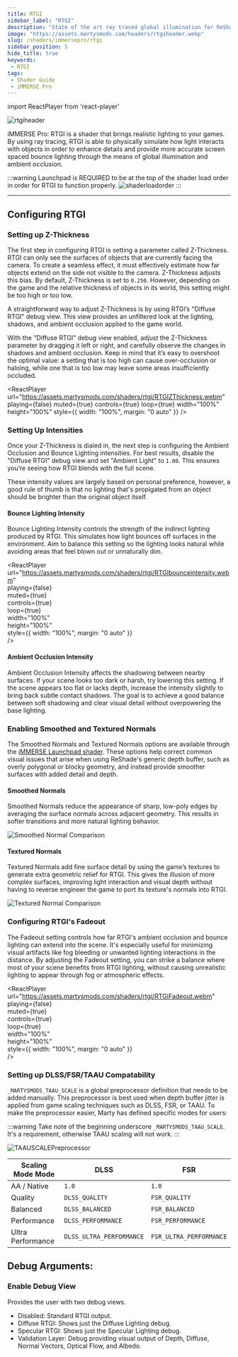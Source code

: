 ```yaml
---
title: RTGI
sidebar_label: "RTGI"
description: "State of the art ray traced global illumination for ReShade."
image: "https://assets.martysmods.com/headers/rtgiheader.webp"
slug: /shaders/immersepro/rtgi
sidebar_position: 5
hide_title: true
keywords: 
 - RTGI
tags:
 - Shader Guide
 - iMMERSE Pro
---
```


<!------------------------IMPORTS ---------------------------->

import ReactPlayer from 'react-player'

<!----------------------------------------------------------->

![rtgiheader](https://assets.martysmods.com/headers/rtgiheader.webp)

iMMERSE Pro: RTGI is a shader that brings realistic lighting to your games. By using ray tracing, RTGI is able to physically simulate how light interacts with objects in order to enhance details and provide more accurate screen spaced bounce lighting through the means of global illumination and ambient occlusion.

:::warning
Launchpad is REQUIRED to be at the top of the shader load order in order for RTGI to function properly.
![shaderloadorder](https://assets.martysmods.com/shaders/rtgi/rtgiloadorder2.webp)
:::

---

## Configuring RTGI

### Setting up Z-Thickness
The first step in configuring RTGI is setting a parameter called Z-Thickness. RTGI can only see the surfaces of objects that are currently facing the camera. To create a seamless effect, it must effectively estimate how far objects extend on the side not visible to the camera. Z-Thickness adjusts this bias. By default, Z-Thickness is set to `0.250`. However, depending on the game and the relative thickness of objects in its world, this setting might be too high or too low.

A straightforward way to adjust Z-Thickness is by using RTGI’s "Diffuse RTGI" debug view. This view provides an unfiltered look at the lighting, shadows, and ambient occlusion applied to the game world.

With the "Diffuse RTGI" debug view enabled, adjust the Z-Thickness parameter by dragging it left or right, and carefully observe the changes in shadows and ambient occlusion. Keep in mind that it’s easy to overshoot the optimal value: a setting that is too high can cause over-occlusion or haloing, while one that is too low may leave some areas insufficiently occluded.


<ReactPlayer
  url="https://assets.martysmods.com/shaders/rtgi/RTGIZThickness.webm"
  playing={false}
  muted={true}
  controls={true}
  loop={true}
  width="100%"
  height="100%"
  style={{ width: "100%", margin: "0 auto" }}
/>

### Setting Up Intensities

Once your Z-Thickness is dialed in, the next step is configuring the Ambient Occlusion and Bounce Lighting intensities. For best results, disable the "Diffuse RTGI" debug view and set "Ambient Light" to `1.00`. This ensures you’re seeing how RTGI blends with the full scene.

These intensity values are largely based on personal preference, however, a good rule of thumb is that no lighting that's propigated from an object should be brighter than the original object itself.

#### Bounce Lighting Intensity

Bounce Lighting Intensity controls the strength of the indirect lighting produced by RTGI. This simulates how light bounces off surfaces in the environment. Aim to balance this setting so the lighting looks natural while avoiding areas that feel blown out or unnaturally dim.

<ReactPlayer  
  url="https://assets.martysmods.com/shaders/rtgi/RTGIbounceintensity.webm"  
  playing={false}  
  muted={true}  
  controls={true}  
  loop={true}  
  width="100%"  
  height="100%"  
  style={{ width: "100%", margin: "0 auto" }}  
/>

#### Ambient Occlusion Intensity

Ambient Occlusion Intensity affects the shadowing between nearby surfaces. If your scene looks too dark or harsh, try lowering this setting. If the scene appears too flat or lacks depth, increase the intensity slightly to bring back subtle contact shadows. The goal is to achieve a good balance between soft shadowing and clear visual detail without overpowering the base lighting.

### Enabling Smoothed and Textured Normals

The Smoothed Normals and Textured Normals options are available through the [iMMERSE Launchpad shader](../immerse/01launchpad.md). These options help correct common visual issues that arise when using ReShade's generic depth buffer, such as overly polygonal or blocky geometry, and instead provide smoother surfaces with added detail and depth.

#### Smoothed Normals

Smoothed Normals reduce the appearance of sharp, low-poly edges by averaging the surface normals across adjacent geometry. This results in softer transitions and more natural lighting behavior.

![Smoothed Normal Comparison](https://assets.martysmods.com/shaders/rtgi/RTGINormalsComparisonSmoothed.webp)

#### Textured Normals

Textured Normals add fine surface detail by using the game’s textures to generate extra geometric relief for RTGI. This gives the illusion of more complex surfaces, improving light interaction and visual depth without having to reverse engineer the game to port its texture's normals into RTGI.

![Textured Normal Comparison](https://assets.martysmods.com/shaders/rtgi/RTGINormalsComparisonTextured.webp)

### Configuring RTGI's Fadeout

The Fadeout setting controls how far RTGI's ambient occlusion and bounce lighting can extend into the scene. It's especially useful for minimizing visual artifacts like fog bleeding or unwanted lighting interactions in the distance. By adjusting the Fadeout setting, you can strike a balance where most of your scene benefits from RTGI lighting, without causing unrealistic lighting to appear through fog or atmospheric effects.

<ReactPlayer  
  url="https://assets.martysmods.com/shaders/rtgi/RTGIFadeout.webm"  
  playing={false}  
  muted={true}  
  controls={true}  
  loop={true}  
  width="100%"  
  height="100%"  
  style={{ width: "100%", margin: "0 auto" }}  
/>

### Setting up DLSS/FSR/TAAU Compatability 
`_MARTYSMODS_TAAU_SCALE` is a global preprocessor definition that needs to be added manually. This preprocessor is best used when depth buffer jitter is applied from game scaling techniques such as DLSS, FSR, or TAAU. To make the preprocessor easier, Marty has defined specific modes for users:

:::warning
Take note of the beginning underscore `_MARTYSMODS_TAAU_SCALE`. It's a requirement, otherwise TAAU scaling will not work.
:::

![TAAUSCALEPreprocessor](https://assets.martysmods.com/shaders/rtgi/taauscalepreprocessor2.webp)
 
| Scaling Mode Mode | DLSS                     | FSR                     |
| ----------------- | ------------------------ | ----------------------- |
| AA / Native       | `1.0`                    | `1.0`                   |
| Quality           | `DLSS_QUALITY`           | `FSR_QUALITY`           |
| Balanced          | `DLSS_BALANCED`          | `FSR_BALANCED`          |
| Performance       | `DLSS_PERFORMANCE`       | `FSR_PERFORMANCE`       |
| Ultra Performance | `DLSS_ULTRA_PERFORMANCE` | `FSR_ULTRA_PERFORMANCE` |

## Debug Arguments:

### Enable Debug View
Provides the user with two debug views.
* Disabled: Standard RTGI output.
* Diffuse RTGI: Shows just the Diffuse Lighting debug.
* Specular RTGI: Shows just the Specular Lighting debug.
* Validation Layer: Debug providing visual output of Depth, Diffuse, Normal Vectors, Optical Flow, and Albedo.